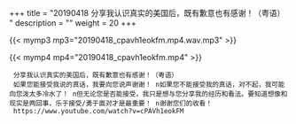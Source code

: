 +++
title = "20190418  分享我认识真实的美国后，既有歉意也有感谢！（粤语） "
description = ""
weight = 20
+++

{{< mymp3 mp3="20190418_cpavh1eokfm.mp4.wav.mp3" >}}

{{< mymp4 mp4="20190418_cpavh1eokfm.mp4" >}}

     分享我认识真实的美国后，既有歉意也有感谢！（粤语） 
     如果您能接受我说的真话，我要向您说声谢谢！ n如果您不能接受我的真话，对不起，我可能向您泼太多冷水了！ n但无论您是否能接受，我只是想与您分享我的经历和看法。要知道想像和现实是两回事，乐于接受/勇于面对才是最重要！ n谢谢您们的收看！ 
     https://www.youtube.com/watch?v=cPAVh1eokFM 
